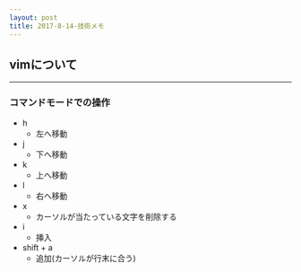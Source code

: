 ```yaml
---
layout: post
title: 2017-8-14-技術メモ
---
```


## vimについて
---

### コマンドモードでの操作
- h
    - 左へ移動
- j
    - 下へ移動
- k
    - 上へ移動
- l
    - 右へ移動
- x
    - カーソルが当たっている文字を削除する
- i
    - 挿入
- shift + a
    - 追加(カーソルが行末に合う)

